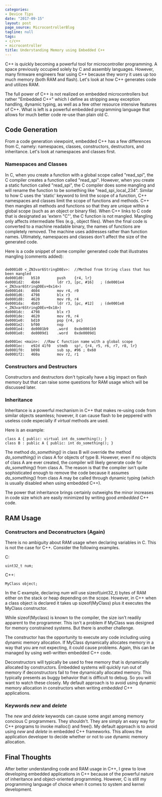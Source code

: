 ```yaml
---
categories:
- Device Tips
date: "2017-09-15"
layout: post
page_source: MicrocontrollerBlog
tagline: null
tags:
- c/c++
- microcontroller
title: Understanding Memory using Embedded C++
---
```


C++ is quickly becoming a powerful tool for microcontroller programming.  A space previously occupied solely by C and assembly languages. However, many firmware engineers fear using C++ because they worry it uses up too much memory (both RAM and flash).  Let's look at how C++ generates code and utilizes RAM.

<div class="alert alert-info">

The full power of C++ is not realized on embedded microcontrollers but rather "Embedded C++" which I define as stripping away exception handling, dynamic typing, as well as a few other resource intensive features of C++. What is left is a powerful embedded programming language that allows for much better code re-use than plain old C.

</div>

## Code Generation

From a code generation viewpoint, embedded C++ has a few differences from C, namely: namespaces, classes, constructors, destructors, and inheritance. Let's look at namespaces and classes first.

### Namespaces and Classes

In C, when you create a function with a global scope called "read_spi", the C compiler creates a function called "read_spi".  However, when you create a static function called "read_spi", the C compiler does some mangling and will rename the function to be something like "read_spi_local_234". Similar to how C uses the 'static' keyword to limit the scope of a function, C++ namespaces and classes limit the scope of functions and methods. C++ then mangles all methods and functions so that they are unique within a global scope (such as an object or binary file). When C++ links to C code that is designated as 'extern "C"', the C function is not mangled. Mangling only affects intermediate files (e.g., object files). When the final code is converted to a machine readable binary, the names of functions are completely removed. The machine uses addresses rather than function names. Ultimately, namespaces and classes don't affect the size of the generated code.

Here is a code snippet of some compiler generated code that illustrates mangling (comments added):

```

de0001d0 <_ZN3var6StringD0Ev>:  //Method from String class that has been mangled
de0001d0:	b510      	push	{r4, lr}
de0001d2:	4b04      	ldr	r3, [pc, #16]	; (de0001e4 <_ZN3var6StringD0Ev+0x14>)
de0001d4:	4604      	mov	r4, r0
de0001d6:	4798      	blx	r3
de0001d8:	4620      	mov	r0, r4
de0001da:	4b03      	ldr	r3, [pc, #12]	; (de0001e8 <_ZN3var6StringD0Ev+0x18>)
de0001dc:	4798      	blx	r3
de0001de:	4620      	mov	r0, r4
de0001e0:	bd10      	pop	{r4, pc}
de0001e2:	bf00      	nop
de0001e4:	de0001b9 	.word	0xde0001b9
de0001e8:	de0009d1 	.word	0xde0009d1

de0001ec <main>:  //Raw C function name with a global scope
de0001ec:	e92d 41f0 	stmdb	sp!, {r4, r5, r6, r7, r8, lr}
de0001f0:	b098      	sub	sp, #96	; 0x60
de0001f2:	460a      	mov	r2, r1

```

### Constructors and Destructors

Constructors and destructors don't typically have a big impact on flash memory but that can raise some questions for RAM usage which will be discussed later.

### Inheritance

Inheritance is a powerful mechanism in C++ that makes re-using code from similar objects seamless; however, it can cause flash to be peppered with useless code especially if *virtual* methods are used.

Here is an example:

```
class A { public: virtual int do_something(); }
class B : public A { public: int do_something(); }
```

The method *do_something()* in class B will override the method *do_something()* in class A for objects of type B.  However, even if no objects of class A are ever created, the compiler will likely generate code for *do_something()* from class A. The reason is that the compiler isn't quite sophisticated enough to remove the code because it assumes *do_something()* from class A may be called through dynamic typing (which is usually disabled when using embedded C++).

The power that inheritance brings certainly outweighs the minor increases in code size which are easily minimized by writing good *embedded* C++ code.

## RAM Usage

### Constructors and Deconstructors (Again)

There is no ambiguity about RAM usage when declaring variables in C. This is not the case for C++. Consider the following examples.

C:

`uint32_t num;`

C++:

`MyClass object;`

In the C example, declaring *num* will use sizeof(uint32_t) bytes of RAM either on the stack or heap depending on the scope. However, in C++ when a class object is declared it takes up sizeof(MyClass) plus it executes the MyClass constructor.

While sizeof(Myclass) is known to the compiler, the size isn't readily apparent to the programmer. This isn't a problem if MyClass was designed for memory constrained systems. But there is another challenge.

The constructor has the opportunity to execute any code including using dynamic memory allocation. If MyClass dynamically allocates memory in a way that you are not expecting, it could cause problems. Again, this can be managed by using well-written embedded C++ code.

Deconstructors will typically be used to free memory that is dynamically allocated by constructors. Embedded systems will quickly run out of memory if deconstructors fail to free dynamically allocated memory. This typically presents as buggy behavior that is difficult to debug. So you will want to watch these closely. My default approach is to avoid using dynamic memory allocation in constructors when writing *embedded* C++ applications.

### Keywords *new* and *delete*

The *new* and *delete* keywords can cause some angst among memory concious C programmers. They shouldn't. They are simply an easy way for C++ programs to invoke malloc() and free(). My default approach is to avoid using *new* and *delete* in embedded C++ frameworks. This allows the application developer to decide whether or not to use dynamic memory allocation.

## Final Thoughts

After better understanding code and RAM usage in C++, I grew to love developing embedded applications in C++ because of the powerful nature of inheritance and object-oriented programming. However, C is still my programming language of choice when it comes to system and kernel development.

